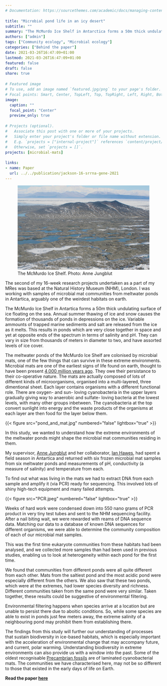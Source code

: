 ```yaml
---
# Documentation: https://sourcethemes.com/academic/docs/managing-content/

title: "Microbial pond life in an icy desert"
subtitle: ""
summary: "The McMurdo Ice Shelf in Antarctica forms a 50m thick undulating surface of ice floating on the sea. Annual summer thawing of ice and snow causes the formation of thousands of ponds in depressions on the ice."
authors: ["admin"]
tags: ["Community ecology", "Microbial ecology"]
categories: ["Behind the paper"]
date: 2021-03-26T16:47:09+01:00
lastmod: 2021-03-26T16:47:09+01:00
featured: false
draft: false
share: true

# Featured image
# To use, add an image named `featured.jpg/png` to your page's folder.
# Focal points: Smart, Center, TopLeft, Top, TopRight, Left, Right, BottomLeft, Bottom, BottomRight.
image:
  caption: ""
  focal_point: "Center"
  preview_only: true

# Projects (optional).
#   Associate this post with one or more of your projects.
#   Simply enter your project's folder or file name without extension.
#   E.g. `projects = ["internal-project"]` references `content/project/deep-learning/index.md`.
#   Otherwise, set `projects = []`.
projects: [microbial-mats]

links:
- name: Paper
  url: ../../publication/jackson-16-srrna-gene-2021
---
```


<figure>
  <img src="featured.jpg" width = "800">
  <figcaption>The McMurdo Ice Shelf. Photo: Anne Jungblut</figcaption>
</figure>

The second of my 16-week research projects undertaken as a part of my MRes was based at the Natural History Museum (NHM), London. I was working with samples of microbial mat communities from meltwater ponds in Antartica, arguably one of the weirdest habitats on earth.

The McMurdo Ice Shelf in Antartica forms a 50m thick undulating surface of ice floating on the sea. Annual summer thawing of ice and snow causes the formation of thousands of ponds in depressions on the ice. Variable ammounts of trapped marine sediments and salt are released from the ice as it melts. This results in ponds which are very close together in space and yet at opposite ends of the spectrum in terms of salinity and pH. They can vary in size from thousands of meters in diameter to two, and have assorted levels of ice cover.

The meltwater ponds of the McMurdo Ice Shelf are colonised by microbial mats, one of the few things that can survive in these extreme environments. Microbial mats are one of the earliest signs of life found on earth, thought to have been present [4,000 million years ago](https://doi.org/10.1098/rspb.1999.0934). They owe their persistance to their co-operative nature. The mats are actually composed of lots of different kinds of microorganisms, organised into a multi-layered, three dimentional sheet. Each layer contains organisms with a different functional role. There are oxygen- and sun- loving cyanobacteria in the upper layers gradually giving way to  anaerobic and sulfate- loving bacteria at the lowest levels, with many other groups inbetween. The cyanobacteria at the top convert sunlight into energy and the waste products of the organisms at each layer are then food for the layer below them.

{{< figure src="pond_and_mat.jpg" numbered="false" lightbox="true" >}}

In this study, we wanted to understand how the extreme environments of the meltwater ponds might shape the microbial mat communities residing in them.


My supervisor, [Anne Jungblut](https://www.nhm.ac.uk/our-science/departments-and-staff/staff-directory/anne-jungblut.html) and her collaborator, [Ian Hawes](https://www.waikato.ac.nz/staff-profiles/people/ihawes), had spent a field season in Antartica and returned with six frozen microbial mat samples from six meltwater ponds and measurements of pH, conductivity (a measure of salinity) and temperature from each.

To find out what was living in the mats we had to extract DNA from each sample and amplify it (via PCR) ready for sequencing. This involved lots of shiny high-tech equipment and many failed attempts.

{{< figure src="PCR.jpeg" numbered="false" lightbox="true" >}}

Weeks of hard work were condensed down into 550 nano grams of PCR product in very tiny test tubes and sent to the NHM sequencing facility. After a nail biting wait, we were rewarded with reams of DNA sequence data. Matching our data to a database of known DNA sequences for different organisms, we were able to determine the community composition of each of our microbial mat samples.

This was the first time eukaryote communities from these habitats had been analysed, and we collected more samples than had been used in previous studies, enabling us to look at heterogeneity within each pond for the first time.

We found that communities from different ponds were all quite different from each other. Mats from the saltiest pond and the most acidic pond were especially different from the others. We also saw that these two ponds, which were at the extremes, had lower species diversity and richness. Different communities taken from the same pond were very similar. Taken together, these results could be suggestive of environmental filtering.

Environmental filtering happens when species arrive at a location but are unable to persist there due to aboitic conditions. So, while some species are able to exist in ponds just few meters away, the extreme salinity of a neighbouring pond may prohibit them from establishing there.

The findings from this study will further our understanding of processes that sustain biodiversity in ice-based habitats, which is especially important with the acceleration of environmental change that may accompany future, and current, polar warming. Understanding biodiversity in extreme environments can also provide us with a window into the past. Some of the oldest recognisable [Precambrian fossils](https://doi.org/10.1017/S1473550415000579) are of laminated cyanobacterial mats. The communities we have characterised here, may not be so different to those that existed in the early days of life on Earth.

__Read the paper [here](https://doi.org/10.1007/s00300-021-02843-2)__
